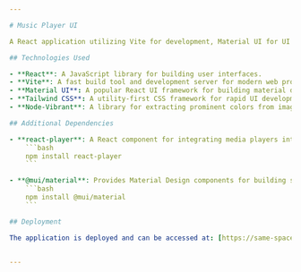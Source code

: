 ```yaml
---

# Music Player UI

A React application utilizing Vite for development, Material UI for UI components, Tailwind CSS for styling, and Node-Vibrant for dynamic background colors. This project also includes React Player for media playback.

## Technologies Used

- **React**: A JavaScript library for building user interfaces.
- **Vite**: A fast build tool and development server for modern web projects.
- **Material UI**: A popular React UI framework for building material design components.
- **Tailwind CSS**: A utility-first CSS framework for rapid UI development.
- **Node-Vibrant**: A library for extracting prominent colors from images to be used as dynamic background colors.

## Additional Dependencies

- **react-player**: A React component for integrating media players into your application.
    ```bash
    npm install react-player
    ```

- **@mui/material**: Provides Material Design components for building sleek user interfaces.
    ```bash
    npm install @mui/material
    ```

## Deployment

The application is deployed and can be accessed at: [https://same-space-assignement.vercel.app/](https://same-space-assignement.vercel.app/)


---
```


